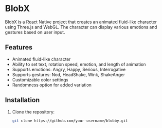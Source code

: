 # BlobX

BlobX is a React Native project that creates an animated fluid-like character using Three.js and WebGL. The character can display various emotions and gestures based on user input.

## Features

- Animated fluid-like character
- Ability to set text, rotation speed, emotion, and length of animation
- Supports emotions: Angry, Happy, Serious, Interrogative
- Supports gestures: Nod, HeadShake, Wink, ShakeAnger
- Customizable color settings
- Randomness option for added variation

## Installation

1. Clone the repository:
   ```bash
   git clone https://github.com/your-username/blobby.git